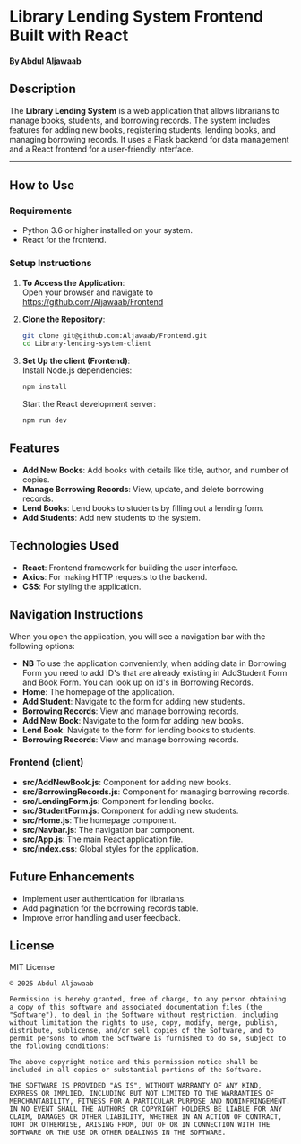 # Library Lending System Frontend Built with React
#### By **Abdul Aljawaab**  

## Description  
The **Library Lending System** is a web application that allows librarians to manage books, students, and borrowing records. The system includes features for adding new books, registering students, lending books, and managing borrowing records. It uses a Flask backend for data management and a React frontend for a user-friendly interface.

---

## How to Use  
### Requirements    
* Python 3.6 or higher installed on your system.    
* React for the frontend.  

### Setup Instructions 
1. **To Access the Application**:  
    Open your browser and navigate to https://github.com/Aljawaab/Frontend

2. **Clone the Repository**:  
    ```bash  
    git clone git@github.com:Aljawaab/Frontend.git
    cd Library-lending-system-client  
    ```

3. **Set Up the client (Frontend)**:  
    Install Node.js dependencies:  
    ```bash  
    npm install  
    ```  
    Start the React development server:  
    ```bash  
    npm run dev  
    ```  
## Features  
* **Add New Books**: Add books with details like title, author, and number of copies.  
* **Manage Borrowing Records**: View, update, and delete borrowing records.  
* **Lend Books**: Lend books to students by filling out a lending form.  
* **Add Students**: Add new students to the system.  

## Technologies Used  
* **React**: Frontend framework for building the user interface.    
* **Axios**: For making HTTP requests to the backend.  
* **CSS**: For styling the application.

## Navigation Instructions  
When you open the application, you will see a navigation bar with the following options:  
* **NB** To use the application conveniently, when adding data in Borrowing Form you need to add ID's that are already existing in AddStudent Form and Book Form. You can look up on id's in Borrowing Records.
* **Home**: The homepage of the application.
* **Add Student**: Navigate to the form for adding new students.
* **Borrowing Records**: View and manage borrowing records.  
* **Add New Book**: Navigate to the form for adding new books.
* **Lend Book**: Navigate to the form for lending books to students.  
* **Borrowing Records**: View and manage borrowing records.  


### Frontend (client) 
* **src/AddNewBook.js**: Component for adding new books.  
* **src/BorrowingRecords.js**: Component for managing borrowing records.  
* **src/LendingForm.js**: Component for lending books.  
* **src/StudentForm.js**: Component for adding new students.  
* **src/Home.js**: The homepage component.  
* **src/Navbar.js**: The navigation bar component.  
* **src/App.js**: The main React application file.  
* **src/index.css**: Global styles for the application.

## Future Enhancements  
* Implement user authentication for librarians.  
* Add pagination for the borrowing records table.  
* Improve error handling and user feedback.

## License  
MIT License  

```
© 2025 Abdul Aljawaab

Permission is hereby granted, free of charge, to any person obtaining a copy of this software and associated documentation files (the "Software"), to deal in the Software without restriction, including without limitation the rights to use, copy, modify, merge, publish, distribute, sublicense, and/or sell copies of the Software, and to permit persons to whom the Software is furnished to do so, subject to the following conditions:

The above copyright notice and this permission notice shall be included in all copies or substantial portions of the Software.

THE SOFTWARE IS PROVIDED "AS IS", WITHOUT WARRANTY OF ANY KIND, EXPRESS OR IMPLIED, INCLUDING BUT NOT LIMITED TO THE WARRANTIES OF MERCHANTABILITY, FITNESS FOR A PARTICULAR PURPOSE AND NONINFRINGEMENT. IN NO EVENT SHALL THE AUTHORS OR COPYRIGHT HOLDERS BE LIABLE FOR ANY CLAIM, DAMAGES OR OTHER LIABILITY, WHETHER IN AN ACTION OF CONTRACT, TORT OR OTHERWISE, ARISING FROM, OUT OF OR IN CONNECTION WITH THE SOFTWARE OR THE USE OR OTHER DEALINGS IN THE SOFTWARE.
```
